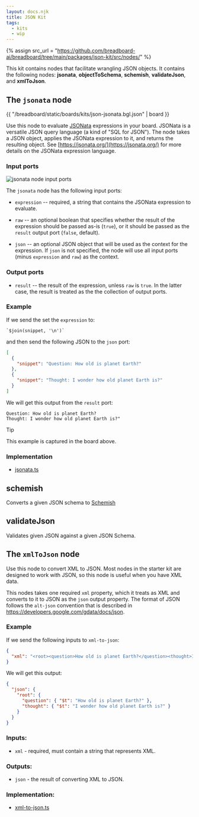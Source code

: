 ```yaml
---
layout: docs.njk
title: JSON Kit
tags:
  - kits
  - wip
---
```


{% assign src_url = "https://github.com/breadboard-ai/breadboard/tree/main/packages/json-kit/src/nodes/" %}

This kit contains nodes that facilitate wrangling JSON objects. It contains the following nodes: **jsonata**, **objectToSchema**, **schemish**, **validateJson**, and **xmlToJson**.

## The `jsonata` node

{{ "/breadboard/static/boards/kits/json-jsonata.bgl.json" | board }}

Use this node to evaluate [JSONata](https://jsonata.org/) expressions in your board. JSONata is a versatile JSON query language (a kind of "SQL for JSON"). The node takes a JSON object, applies the JSONata expression to it, and returns the resulting object.
See [https://jsonata.org/](https://jsonata.org/) for more details on the JSONata expression language.

### Input ports

![jsonata node input ports](/breadboard/static/images/json-kit/jsonata-inputs.png)

The `jsonata` node has the following input ports:

- `expression` -- required, a string that contains the JSONata expression to evaluate.

- `raw` -- an optional boolean that specifies whether the result of the expression should be passed as-is (`true`), or it should be passed as the `result` output port (`false`, default).

- `json` -- an optional JSON object that will be used as the context for the expression. If `json` is not specified, the node will use all input ports (minus `expression` and `raw`) as the context.

### Output ports

- `result` -- the result of the expression, unless `raw` is `true`. In the latter case, the result is treated as the the collection of output ports.

### Example

If we send the set the `expression` to:

```jsonata
`$join(snippet, '\n')`
```

and then send the following JSON to the `json` port:

```json
[
  {
    "snippet": "Question: How old is planet Earth?"
  },
  {
    "snippet": "Thought: I wonder how old planet Earth is?"
  }
]
```

We will get this output from the `result` port:

```text
Question: How old is planet Earth?
Thought: I wonder how old planet Earth is?"
```

> [!TIP]
> This example is captured in the board above.

### Implementation

- [jsonata.ts]({{src_url}}jsonata.ts)

## schemish

Converts a given JSON schema to [Schemish](https://glazkov.com/2023/05/06/schemish/)

## validateJson

Validates given JSON against a given JSON Schema.

## The `xmlToJson` node

Use this node to convert XML to JSON. Most nodes in the starter kit are designed to work with JSON, so this node is useful when you have XML data.

This nodes takes one required `xml` property, which it treats as XML and converts to it to JSON as the `json` output property. The format of JSON follows the `alt-json` convention that is described in https://developers.google.com/gdata/docs/json.

### Example

If we send the following inputs to `xml-to-json`:

```json
{
  "xml": "<root><question>How old is planet Earth?</question><thought>I wonder how old planet Earth is?</thought></root>"
}
```

We will get this output:

```json
{
  "json": {
    "root": {
      "question": { "$t": "How old is planet Earth?" },
      "thought": { "$t": "I wonder how old planet Earth is?" }
    }
  }
}
```

### Inputs:

- `xml` - required, must contain a string that represents XML.

### Outputs:

- `json` - the result of converting XML to JSON.

### Implementation:

- [xml-to-json.ts]({{src_url}}xml-to-json.ts)
